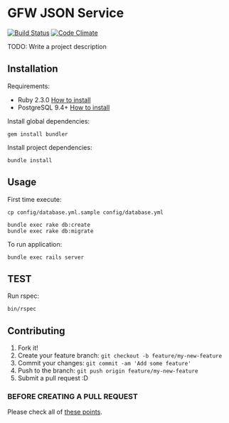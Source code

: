 # GFW JSON Service

[![Build Status](https://travis-ci.org/gfw-api/gfw-adapter-json.svg?branch=master)](https://travis-ci.org/gfw-api/gfw-adapter-json) [![Code Climate](https://codeclimate.com/github/gfw-api/gfw-adapter-json/badges/gpa.svg)](https://codeclimate.com/github/gfw-api/gfw-adapter-json)

TODO: Write a project description

## Installation

Requirements:

* Ruby 2.3.0 [How to install](https://gorails.com/setup/osx/10.10-yosemite)
* PostgreSQL 9.4+ [How to install](http://exponential.io/blog/2015/02/21/install-postgresql-on-mac-os-x-via-brew/)

Install global dependencies:

    gem install bundler

Install project dependencies:

    bundle install

## Usage

First time execute:

    cp config/database.yml.sample config/database.yml

    bundle exec rake db:create
    bundle exec rake db:migrate

To run application:

    bundle exec rails server

## TEST

  Run rspec:

    bin/rspec

## Contributing

1. Fork it!
2. Create your feature branch: `git checkout -b feature/my-new-feature`
3. Commit your changes: `git commit -am 'Add some feature'`
4. Push to the branch: `git push origin feature/my-new-feature`
5. Submit a pull request :D

### BEFORE CREATING A PULL REQUEST

  Please check all of [these points](https://github.com/gfw-api/gfw-adapter-json/blob/master/CONTRIBUTING.md).
